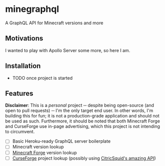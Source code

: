 # minegraphql

A GraphQL API for Minecraft versions and more

## Motivations

I wanted to play with Apollo Server some more, so here I am.

## Installation

- TODO once project is started

## Features

**Disclaimer**: This is a _personal_ project ─ despite being open-source (and open to pull requests) ─ I'm the only target end user. In other words, I'm building this for fun; it is not a production-grade application and should not be used as such. Furthermore, it should be noted that both Minecraft Forge and CurseForge use in-page advertising, which this project is not intending to circumvent.

- [ ] Basic Heroku-ready GraphQL server boilerplate
- [ ] Minecraft version lookup
- [ ] [Minecraft Forge][forge] version lookup
- [ ] [CurseForge][curseforge] project lookup (possibly using [CitricSquid's amazing API][cfwidgets])

[forge]: https://files.minecraftforge.net/
[curseforge]: https://minecraft.curseforge.com
[cfwidgets]: https://www.cfwidget.com/
